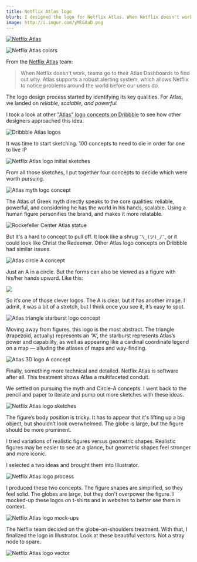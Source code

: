 ```yaml
---
title: Netflix Atlas logo
blurb: I designed the logo for Netflix Atlas. When Netflix doesn't work, teams go to their Atlas Dashboards to find out why.
image: http://i.imgur.com/yMlGAuD.png
---
```


[![Netflix Atlas](http://i.imgur.com/yMlGAuD.png)](http://i.imgur.com/Rq0cBJO.png)

![Netflix Atlas colors](http://i.imgur.com/DVaUCDg.png)

From the [Netflix Atlas](https://github.com/Netflix/atlas/wiki) team:

> When Netflix doesn't work, teams go to their Atlas Dashboards to find out why. Atlas supports a robust alerting system, which allows Netflix to notice problems around the world before our users do.

The logo design process started by identifying its key qualities. For Atlas, we landed on _reliable, scalable, and powerful._

I took a look at other ["Atlas" logo concepts on Dribbble](https://dribbble.com/search?q=atlas) to see how other designers approached this idea.

![Dribbble Atlas logos](http://i.imgur.com/oihwOpA.jpg)

It was time to start sketching. 100 concepts to need to die in order for one to live :P

![Netflix Atlas logo initial sketches](http://i.imgur.com/BlpZ4Dt.jpg)

From all those sketches, I put together four concepts to decide which were worth pursuing.

![Atlas myth logo concept](http://i.imgur.com/Vu2cr63.png)

The Atlas of Greek myth directly speaks to the core qualities: reliable, powerful, and considering he has the world in his hands, scalable. Using a human figure personifies the brand, and makes it more relatable.

![Rockefeller Center Atlas statue](http://i.imgur.com/0xgQdMK.jpg)

But it's a hard to concept to pull off. It look like a shrug `¯\_(ツ)_/¯`, or it could look like Christ the Redeemer. Other Atlas logo concepts on Dribbble had similar issues.

![Atlas circle A concept](http://i.imgur.com/jTy5QrY.png)

Just an A in a circle. But the forms can also be viewed as a figure with his/her hands upward. Like this:

![](http://i.imgur.com/53pRwWC.jpg)

So it’s one of those clever logos. The A is clear, but it has another image. I admit, it was a bit of a stretch, but I think once you see it, it’s easy to spot.

![Atlas triangle starburst logo concept](http://i.imgur.com/sOhHdyh.png)

Moving away from figures, this logo is the most abstract. The triangle (trapezoid, actually) represents an “A”, the starburst represents Atlas’s power and capability, as well as appearing like a cardinal coordinate legend on a map — alluding the atlases of maps and way-finding.

![Atlas 3D logo A concept](http://i.imgur.com/HDEl5qn.png)

Finally, something more technical and detailed. Netflix Atlas is software after all. This treatment shows Atlas a multifaceted conduit.

We settled on pursuing the myth and Circle-A concepts. I went back to the pencil and paper to iterate and pump out more sketches with these ideas.

![Netflix Atlas logo sketches](http://i.imgur.com/gDVkH4d.jpg)

The figure’s body position is tricky. It has to appear that it's lifting up a big object, but shouldn’t look overwhelmed. The globe is large, but the figure should be more prominent.

I tried variations of realistic figures versus geometric shapes. Realistic figures may be easier to see at a glance, but geometric shapes feel stronger and more iconic.

I selected a two ideas and brought them into Illustrator.

![Netflix Atlas logo process](http://i.imgur.com/6s6i3m1.png)

I produced these two concepts. The figure shapes are simplified, so they feel solid. The globes are large, but they don't overpower the figure. I mocked-up these logos on t-shirts and in websites to better see them in context.

![Netflix Atlas logo mock-ups](http://i.imgur.com/shOPOuv.jpg)

The Netflix team decided on the globe-on-shoulders treatment. With that, I finalized the logo in Illustrator. Look at these beautiful vectors. Not a stray node to spare.

![Netflix Atlas logo vector](http://i.imgur.com/ceM6lxu.png)
